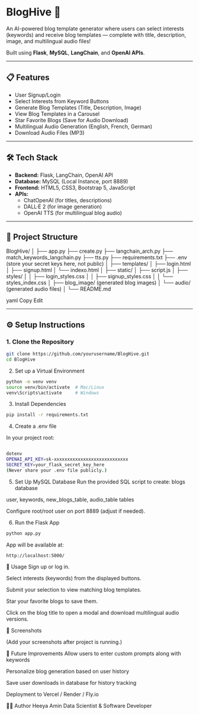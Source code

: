 
# BlogHive 🐝

An AI-powered blog template generator where users can select interests (keywords) and receive blog templates — complete with title, description, image, and multilingual audio files!

Built using **Flask**, **MySQL**, **LangChain**, and **OpenAI APIs**.

---

## 📋 Features

- User Signup/Login
- Select Interests from Keyword Buttons
- Generate Blog Templates (Title, Description, Image)
- View Blog Templates in a Carousel
- Star Favorite Blogs (Save for Audio Download)
- Multilingual Audio Generation (English, French, German)
- Download Audio Files (MP3)

---

## 🛠️ Tech Stack

- **Backend:** Flask, LangChain, OpenAI API
- **Database:** MySQL (Local Instance, port 8889)
- **Frontend:** HTML5, CSS3, Bootstrap 5, JavaScript
- **APIs:** 
  - ChatOpenAI (for titles, descriptions)
  - DALL·E 2 (for image generation)
  - OpenAI TTS (for multilingual blog audio)

---

## 📁 Project Structure

BlogHive/ │ ├── app.py ├── create.py ├── langchain_arch.py ├── match_keywords_langchain.py ├── tts.py ├── requirements.txt ├── .env (store your secret keys here, not public) │ ├── templates/ │ ├── login.html │ ├── signup.html │ └── indexo.html │ ├── static/ │ ├── script.js │ ├── styles/ │ │ ├── login_styles.css │ │ ├── signup_styles.css │ │ └── styles_index.css │ ├── blog_image/ (generated blog images) │ └── audio/ (generated audio files) │ └── README.md

yaml
Copy
Edit

---

## ⚙️ Setup Instructions

### 1. Clone the Repository
```bash
git clone https://github.com/yourusername/BlogHive.git
cd BlogHive
```

2. Set up a Virtual Environment
```bash
python -m venv venv
source venv/bin/activate  # Mac/Linux
venv\Scripts\activate     # Windows
```

3. Install Dependencies
```bash
pip install -r requirements.txt
```
4. Create a .env file

In your project root:
```bash

dotenv
OPENAI_API_KEY=sk-xxxxxxxxxxxxxxxxxxxxxxxxxxxx
SECRET_KEY=your_flask_secret_key_here
(Never share your .env file publicly.)
```

5. Set Up MySQL Database
Run the provided SQL script to create:
blogs database

user, keywords, new_blogs_table, audio_table tables

Configure root/root user on port 8889 (adjust if needed).

6. Run the Flask App
```bash
python app.py
```
App will be available at:

```
http://localhost:5000/
```
🚀 Usage
Sign up or log in.

Select interests (keywords) from the displayed buttons.

Submit your selection to view matching blog templates.

Star your favorite blogs to save them.

Click on the blog title to open a modal and download multilingual audio versions.

📸 Screenshots

(Add your screenshots after project is running.)

🧠 Future Improvements
Allow users to enter custom prompts along with keywords

Personalize blog generation based on user history

Save user downloads in database for history tracking

Deployment to Vercel / Render / Fly.io

🧑‍💻 Author
Heeya Amin
Data Scientist & Software Developer







